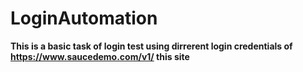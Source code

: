 # LoginAutomation
**This is a basic task of login test using dirrerent login credentials of https://www.saucedemo.com/v1/ this site**<br/>

